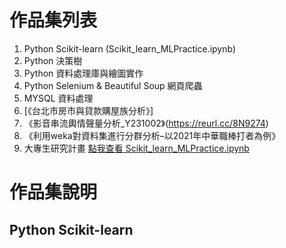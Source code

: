 # 作品集列表
1. Python Scikit-learn (Scikit_learn_MLPractice.ipynb)
2. Python 決策樹
3. Python 資料處理庫與繪圖實作
4. Python Selenium & Beautiful Soup 網頁爬蟲
5. MYSQL 資料處理
6. [《台北市房市與貸款購屋族分析》] 
7. 《影音串流輿情聲量分析_Y231002》(https://reurl.cc/8N9274)
8. 《利用weka對資料集進行分群分析–以2021年中華職棒打者為例》
9.  大專生研究計畫
[點我查看 Scikit_learn_MLPractice.ipynb](Scikit_learn_MLPractice.ipynb)

# 作品集說明
## Python Scikit-learn 
